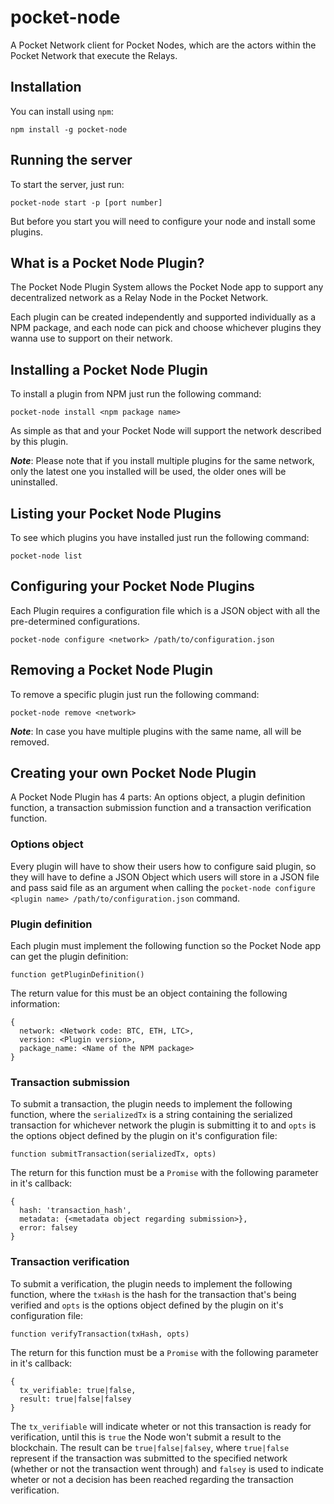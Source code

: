 # pocket-node
A Pocket Network client for Pocket Nodes, which are the actors within the Pocket Network that execute the Relays.

## Installation
You can install using `npm`:

`npm install -g pocket-node`

## Running the server
To start the server, just run:

`pocket-node start -p [port number]`

But before you start you will need to configure your node and install some plugins.

## What is a Pocket Node Plugin?
The Pocket Node Plugin System allows the Pocket Node app to support any decentralized network as a Relay Node in the Pocket Network.

Each plugin can be created independently and supported individually as a NPM package, and each node can pick and choose whichever plugins they wanna use to support on their network.

## Installing a Pocket Node Plugin
To install a plugin from NPM just run the following command:

`pocket-node install <npm package name>`

As simple as that and your Pocket Node will support the network described by this plugin.

***Note***: Please note that if you install multiple plugins for the same network, only the latest one you installed will be used, the older ones will be uninstalled.

## Listing your Pocket Node Plugins
To see which plugins you have installed just run the following command:

`pocket-node list`

## Configuring your Pocket Node Plugins
Each Plugin requires a configuration file which is a JSON object with all the pre-determined configurations.

`pocket-node configure <network> /path/to/configuration.json`

## Removing a Pocket Node Plugin
To remove a specific plugin just run the following command:

`pocket-node remove <network>`

***Note***: In case you have multiple plugins with the same name, all will be removed.

## Creating your own Pocket Node Plugin
A Pocket Node Plugin has 4 parts: An options object, a plugin definition function, a transaction submission function and a transaction verification function.

### Options object
Every plugin will have to show their users how to configure said plugin, so they will have to define a JSON Object which users will store in a JSON file and pass said file as an argument when calling the `pocket-node configure <plugin name> /path/to/configuration.json` command.

### Plugin definition
Each plugin must implement the following function so the Pocket Node app can get the plugin definition:

`function getPluginDefinition()`

The return value for this must be an object containing the following information:

```
{
  network: <Network code: BTC, ETH, LTC>,
  version: <Plugin version>,
  package_name: <Name of the NPM package>
}
```

### Transaction submission
To submit a transaction, the plugin needs to implement the following function, where the `serializedTx` is a string containing the serialized transaction for whichever network the plugin is submitting it to and `opts` is the options object defined by the plugin on it's configuration file:

`function submitTransaction(serializedTx, opts)`

The return for this function must be a `Promise` with the following parameter in it's callback:

```
{
  hash: 'transaction_hash',
  metadata: {<metadata object regarding submission>},
  error: falsey
}
```

### Transaction verification
To submit a verification, the plugin needs to implement the following function, where the `txHash` is the hash for the transaction that's being verified and `opts` is the options object defined by the plugin on it's configuration file:

`function verifyTransaction(txHash, opts)`

The return for this function must be a `Promise` with the following parameter in it's callback:

```
{
  tx_verifiable: true|false,
  result: true|false|falsey
}
```

The `tx_verifiable` will indicate wheter or not this transaction is ready for verification, until this is `true` the Node won't submit a result to the blockchain. The result can be `true|false|falsey`, where `true|false` represent if the transaction was submitted to the specified network (whether or not the transaction went through) and `falsey` is used to indicate wheter or not a decision has been reached regarding the transaction verification.
